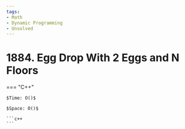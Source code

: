 ```yaml
---
tags:
- Math
- Dynamic Programming
- Unsolved
---
```



# 1884. Egg Drop With 2 Eggs and N Floors

=== "C++"

    $Time: O()$

    $Space: O()$

    ```c++
    ```